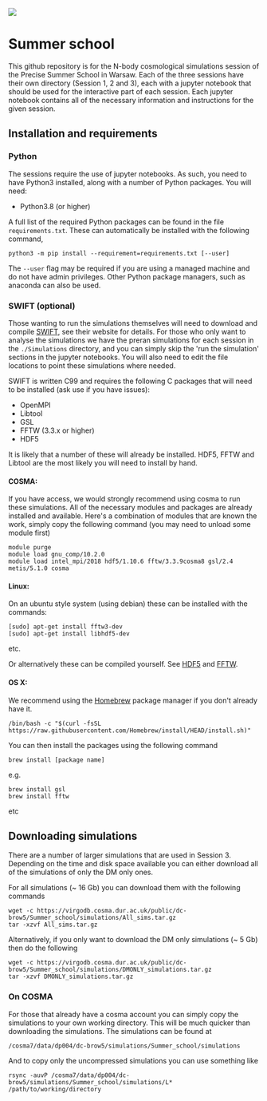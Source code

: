 ![](original.webp)

# Summer school

This github repository is for the N-body cosmological simulations session of the Precise Summer School in Warsaw. Each of the three sessions have their own directory (Session 1, 2 and 3), each with a jupyter notebook that should be used for the interactive part of each session. Each jupyter notebook contains all of the necessary information and instructions for the given session.

## Installation and requirements

### Python

The sessions require the use of jupyter notebooks. As such, you need to have Python3 installed, along with a number of Python packages. You will need:

- Python3.8 (or higher)

A full list of the required Python packages can be found in the file `requirements.txt`. These can automatically be installed with the following command,

`python3 -m pip install --requirement=requirements.txt [--user]`

The `--user` flag may be required if you are using a managed machine and do not have admin privileges. Other Python package managers, such as anaconda can also be used.

### SWIFT (optional)

Those wanting to run the simulations themselves will need to download and compile [SWIFT](https://swift.dur.ac.uk/docs/index.html), see their website for details. For those who only want to analyse the simulations we have the preran simulations for each session in the `./Simulations` directory, and you can simply skip the 'run the simulation' sections in the jupyter notebooks. You will also need to edit the file locations to point these simulations where needed.

SWIFT is written C99 and requires the following C packages that will need to be installed (ask use if you have issues):

- OpenMPI
- Libtool
- GSL
- FFTW (3.3.x or higher)
- HDF5

It is likely that a number of these will already be installed. HDF5, FFTW and Libtool are the most likely you will need to install by hand.

#### COSMA:

If you have access, we would strongly recommend using cosma to run these simulations. All of the necessary modules and packages are already installed and available. Here's a combination of modules that are known the work, simply copy the following command (you may need to unload some module first)
```
module purge
module load gnu_comp/10.2.0
module load intel_mpi/2018 hdf5/1.10.6 fftw/3.3.9cosma8 gsl/2.4 metis/5.1.0 cosma

```

#### Linux:

On an ubuntu style system (using debian) these can be installed with the commands:
```
[sudo] apt-get install fftw3-dev
[sudo] apt-get install libhdf5-dev
```
etc.

Or alternatively these can be compiled yourself. See [HDF5](https://www.hdfgroup.org/downloads/hdf5/) and [FFTW](https://www.fftw.org/download.html).

#### OS X:

We recommend using the [Homebrew](https://brew.sh/) package manager if you don't already have it.
```
/bin/bash -c "$(curl -fsSL https://raw.githubusercontent.com/Homebrew/install/HEAD/install.sh)"
```

You can then install the packages using the following command

```
brew install [package name]
```
e.g.
```
brew install gsl
brew install fftw
```
etc

## Downloading simulations

There are a number of larger simulations that are used in Session 3. Depending on the time and disk space available you can either download all of the simulations of only the DM only ones.

For all simulations (~ 16 Gb) you can download them with the following commands
```
wget -c https://virgodb.cosma.dur.ac.uk/public/dc-brow5/Summer_school/simulations/All_sims.tar.gz
tar -xzvf All_sims.tar.gz
```

Alternatively, if you only want to download the DM only simulations (~ 5 Gb) then do the following
```
wget -c https://virgodb.cosma.dur.ac.uk/public/dc-brow5/Summer_school/simulations/DMONLY_simulations.tar.gz
tar -xzvf DMONLY_simulations.tar.gz
```


### On COSMA

For those that already have a cosma account you can simply copy the simulations to your own working directory. This will be much quicker than downloading the simulations. The simulations can be found at
```
/cosma7/data/dp004/dc-brow5/simulations/Summer_school/simulations
```

And to copy only the uncompressed simulations you can use something like
```
rsync -auvP /cosma7/data/dp004/dc-brow5/simulations/Summer_school/simulations/L* /path/to/working/directory
```
